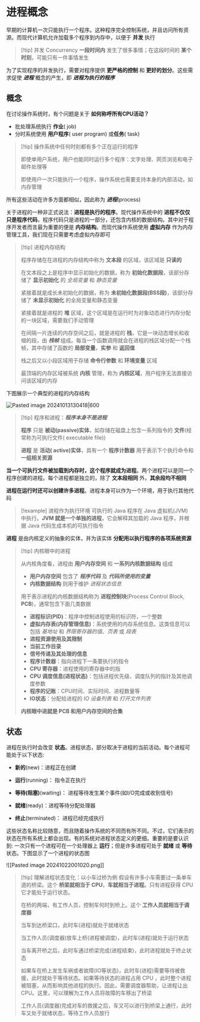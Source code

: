 # 进程概念

早期的计算机一次只能执行一个程序。这种程序完全控制系统，并且访问所有资源。而现代计算机允许加载多个程序到内存中，以便于 **并发** 执行

> [!tip] 并发 Concurrency
> **一段时间内** 发生了很多事情；在这段时间的 **某个时刻**，可能只有一件事情发生

为了实现程序的并发执行，需要对程序提供 **更严格的控制** 和 **更好的划分**。这些需求促使 **_进程_** 概念的产生，即 **_进程为执行的程序_**

## 概念

在讨论操作系统时，有个问题是关于 **如何称呼所有CPU活动？**

+ 批处理系统执行 **作业**( job)
+ 分时系统使用 **用户程序**( user program) 或**任务**( task)

> [!tip] 操作系统中任何时刻都有多个正在运行的程序
> 
>即使单用户系统，用户也能同时运行多个程序：文字处理、网页浏览和电子邮件处理等
>
>即使用户一次只能执行一个程序，操作系统也需要支持本身的内部活动，如内存管理

所有这些活动在许多方面都相似，因此称为 **_进程_**(process)

关于进程的一种非正式说法：**进程是执行的程序**。现代操作系统中的 **进程不仅仅只是程序代码**，程序代码只是进程的一部分，还包含内核的数据结构。其中对于程序开发者而言最为重要的便是 **内存结构**。而现代操作系统使用 **虚拟内存** 作为内存管理工具，我们现在只需要考虑虚拟内存即可

> [!tip] 进程内存结构
> 
> 程序存储在在进程的内存结构中称为 **文本段** 的区域，该区域是 **只读的**
> 
> 在文本段之上是程序中显示初始化的数据，称为 **初始化数据段**，该部分存储了 **显示初始化** 的 _全局变量_ 和 _静态变量_
> 
> 紧接着就是成长未初始化的数据，称为 **未初始化数据段(BSS段)**，该部分存储了 **未显示初始化** 的全局变量和静态变量
> 
> 紧接着就是进程的 **堆** 区域，这个区域是在运行时为对象动态进行内存分配的一块区域，需要我们手动管理
> 
> 在间隔一片连续的内存空间之后，就是进程的 **栈**，它是一块动态增长和收缩的段，由 **_栈帧_** 组成。每当一个函数调用就会在进程的栈区域分配一个栈帧，其中存储了函数的 **局部变量**，**实参** 和 **返回值**
> 
> 栈之后又以小段区域用于存储 **命令行参数** 和 **环境变量** 区域
> 
> 最顶端的内存区域被系统 **内核** 管理，称为 **内核区域**，用户程序无法直接访问该区域的内存
> 

下图展示一个典型的进程的内存结构

![Pasted image 20241013130418|600](http://cdn.jsdelivr.net/gh/duyupeng36/images@master/obsidian/1755700888676-0975388a1ad74852b746c12312df74c1.png)

> [!tip] 程序和进程：**_程序本身不是进程_**
> 
> **程序** 只是 **被动(passive)实体**，如存储在磁盘上包含一系列指令的 **文件**(经常称为可执行文件( executable file))
> 
> **进程** 是 **活动( active)实体**，具有一个 **程序计数器** 用于表示下个执行命令和 **一组相关资源**

**当一个可执行文件被加载到内存时，这个程序就成为进程**。两个进程可以是同一个程序创建的进程。每个进程都是独立的，除了 **文本段相同** 外，**其余段均不相同**

**进程在运行时还可以创建许多进程**。进程本身可以作为一个环境，用于执行其他代码

> [!example] 进程作为执行环境
> 可执行的 Java 程序在 Java 虚拟机(JVM) 中执行。**JVM 就是一个单独的进程**，它会解释其加载的 Java 程序，并根据 Java 代码生成本机的可执行指令

**进程** 是由内核定义的抽象的实体，并为该实体 **分配用以执行程序的各项系统资源**

> [!tip] 内核眼中的进程
> 
>从内核角度看，进程由 **用户内存空间** 和 **一系列内核数据结构** 组成
>
>+ **用户内存空间** 包含了 **_程序代码_** 及 **_代码所使用的变量_**
>+ **内核数据结构** 则用于维护 _进程状态信息_
>
> 用于表示进程的内核数据结构称为 **进程控制块**(Process Control Block, **PCB**)，通常包含下面几类数据
> + **进程标识(PID)**：程序中控制进程使用的标识符，一个整数
> + **虚拟内存表(内存管理信息)**：系统使用的内存系统信息。这类信息可以包括 _基地址_ 和 _界限寄存器的值_、_页表_ 或 _段表_
> + **进程资源使用及其限制**
> + **当前工作目录**
> + **信号传递及其处理的信息**
> + **程序计数器**：指向进程下一条要执行的指令
> + **CPU 寄存器**：进程使用的寄存器中的指
> + **CPU 调度信息(进程状态)**：包括进程优先级、调度队列的指针及其他调度参数
> + **程序的记账**：CPU时间、实际时间、进程数量等
> + **IO状态**：分配给进程的 _IO 设备列表_ 和 _打开文件列表_
> 
>**内核眼中进就是 PCB 和用户内存空间的合集**
>

## 状态

进程在执行时会改变 **状态**。进程状态，部分取决于进程的当前活动。每个进程可能处于以下状态:

+ **新的**(new)：进程正在创建

+ **运行**(running)： 指令正在执行

+ **等待(阻塞)**(waiting)： 进程等待发生某个事件(如I/O完成或收到信号)

+ **就绪**(ready)：进程等待分配处理器

+ **终止**(terminated)： 进程已经完成执行

这些状态名称比较随意，而且随着操作系统的不同而有所不同。不过，它们表示的状态在所有系统上都会出现。有的系统对进程状态定义的更细。重要的是要认识到: 一次只有一个进程可在一个处理器上 **运行**；但是许多进程可处于 **就绪** 或 **等待** 状态。下图显示了一个进程的状态图

![[Pasted image 20241022001020.png]]

> [!tip] 理解进程状态变化：以小车过桥为例
> 假设有许多小车需要过一条单车道的桥梁。这个 **桥梁就相当于 CPU**，**车就相当于进程**。只有进程获得 CPU 它才能处于运行状态。
> 
> 在桥的两端，有工作人员，控制车何时到桥上。这个 **工作人员就相当于调度器**
> 
> 当车到达桥梁口，此时车(进程)就处于就绪状态
> 
> 当工作人员(调度器)放车上桥(进程被调度)，此时车(进程)就处于运行状态
> 
> 当车离开桥之后，此时车通过桥梁完成(进程结束)，此时进程就处于终止状态
> 
> 如果车在桥上发生车祸或者故障(IO等状态)，此时车(进程)需要等待被救援，此时就处于等待状态。如果等待状态的进程占用 CPU ，此时整个进程被阻塞，从而影响其他进程的执行。因此，需要调度器帮助，让进程让出 CPU。这里，可以理解为工作人员将故障的车移出了桥梁
> 
> 工作人员(调度器)完成对车的救援之后，车又可以进行到桥梁上通行，此时车又处于就绪状态，等待工作人员放行
> 
